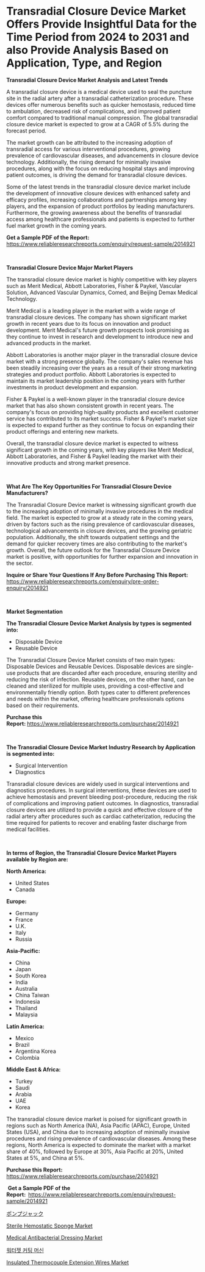 <p><h1>Transradial Closure Device Market Offers Provide Insightful Data for the Time Period from 2024 to 2031 and also Provide Analysis Based on Application, Type, and Region</h1></p><p><strong>Transradial Closure Device Market Analysis and Latest Trends</strong></p>
<p><p>A transradial closure device is a medical device used to seal the puncture site in the radial artery after a transradial catheterization procedure. These devices offer numerous benefits such as quicker hemostasis, reduced time to ambulation, decreased risk of complications, and improved patient comfort compared to traditional manual compression. The global transradial closure device market is expected to grow at a CAGR of 5.5% during the forecast period.</p><p>The market growth can be attributed to the increasing adoption of transradial access for various interventional procedures, growing prevalence of cardiovascular diseases, and advancements in closure device technology. Additionally, the rising demand for minimally invasive procedures, along with the focus on reducing hospital stays and improving patient outcomes, is driving the demand for transradial closure devices.</p><p>Some of the latest trends in the transradial closure device market include the development of innovative closure devices with enhanced safety and efficacy profiles, increasing collaborations and partnerships among key players, and the expansion of product portfolios by leading manufacturers. Furthermore, the growing awareness about the benefits of transradial access among healthcare professionals and patients is expected to further fuel market growth in the coming years.</p></p>
<p><strong>Get a Sample PDF of the Report:&nbsp;</strong> <a href="https://www.reliableresearchreports.com/enquiry/request-sample/2014921">https://www.reliableresearchreports.com/enquiry/request-sample/2014921</a></p>
<p>&nbsp;</p>
<p><strong>Transradial Closure Device Major Market Players</strong></p>
<p><p>The transradial closure device market is highly competitive with key players such as Merit Medical, Abbott Laboratories, Fisher & Paykel, Vascular Solution, Advanced Vascular Dynamics, Comed, and Beijing Demax Medical Technology. </p><p>Merit Medical is a leading player in the market with a wide range of transradial closure devices. The company has shown significant market growth in recent years due to its focus on innovation and product development. Merit Medical's future growth prospects look promising as they continue to invest in research and development to introduce new and advanced products in the market.</p><p>Abbott Laboratories is another major player in the transradial closure device market with a strong presence globally. The company's sales revenue has been steadily increasing over the years as a result of their strong marketing strategies and product portfolio. Abbott Laboratories is expected to maintain its market leadership position in the coming years with further investments in product development and expansion.</p><p>Fisher & Paykel is a well-known player in the transradial closure device market that has also shown consistent growth in recent years. The company's focus on providing high-quality products and excellent customer service has contributed to its market success. Fisher & Paykel's market size is expected to expand further as they continue to focus on expanding their product offerings and entering new markets.</p><p>Overall, the transradial closure device market is expected to witness significant growth in the coming years, with key players like Merit Medical, Abbott Laboratories, and Fisher & Paykel leading the market with their innovative products and strong market presence.</p></p>
<p>&nbsp;</p>
<p><strong>What Are The Key Opportunities For Transradial Closure Device Manufacturers?</strong></p>
<p><p>The Transradial Closure Device market is witnessing significant growth due to the increasing adoption of minimally invasive procedures in the medical field. The market is expected to grow at a steady rate in the coming years, driven by factors such as the rising prevalence of cardiovascular diseases, technological advancements in closure devices, and the growing geriatric population. Additionally, the shift towards outpatient settings and the demand for quicker recovery times are also contributing to the market's growth. Overall, the future outlook for the Transradial Closure Device market is positive, with opportunities for further expansion and innovation in the sector.</p></p>
<p><strong>Inquire or Share Your Questions If Any Before Purchasing This Report:</strong> <a href="https://www.reliableresearchreports.com/enquiry/pre-order-enquiry/2014921">https://www.reliableresearchreports.com/enquiry/pre-order-enquiry/2014921</a></p>
<p>&nbsp;</p>
<p><strong>Market Segmentation</strong></p>
<p><strong>The Transradial Closure Device Market Analysis by types is segmented into:</strong></p>
<p><ul><li>Disposable Device</li><li>Reusable Device</li></ul></p>
<p><p>The Transradial Closure Device Market consists of two main types: Disposable Devices and Reusable Devices. Disposable devices are single-use products that are discarded after each procedure, ensuring sterility and reducing the risk of infection. Reusable devices, on the other hand, can be cleaned and sterilized for multiple uses, providing a cost-effective and environmentally friendly option. Both types cater to different preferences and needs within the market, offering healthcare professionals options based on their requirements.</p></p>
<p><strong>Purchase this Report:&nbsp;</strong><a href="https://www.reliableresearchreports.com/purchase/2014921">https://www.reliableresearchreports.com/purchase/2014921</a></p>
<p>&nbsp;</p>
<p><strong>The Transradial Closure Device Market Industry Research by Application is segmented into:</strong></p>
<p><ul><li>Surgical Intervention</li><li>Diagnostics</li></ul></p>
<p><p>Transradial closure devices are widely used in surgical interventions and diagnostics procedures. In surgical interventions, these devices are used to achieve hemostasis and prevent bleeding post-procedure, reducing the risk of complications and improving patient outcomes. In diagnostics, transradial closure devices are utilized to provide a quick and effective closure of the radial artery after procedures such as cardiac catheterization, reducing the time required for patients to recover and enabling faster discharge from medical facilities.</p></p>
<p>&nbsp;</p>
<p><strong>In terms of Region, the Transradial Closure Device Market Players available by Region are:</strong></p>
<p>
    <p> <strong> North America: </strong>
        <ul>
            <li>United States</li>
            <li>Canada</li>
        </ul>
        </p> 
    <p> <strong> Europe: </strong>
        <ul>
            <li>Germany</li>
            <li>France</li>
            <li>U.K.</li>
            <li>Italy</li>
            <li>Russia</li>
        </ul>
        </p> 
    <p> <strong> Asia-Pacific: </strong>
        <ul>
            <li>China</li>
            <li>Japan</li>
            <li>South Korea</li>
            <li>India</li>
            <li>Australia</li>
            <li>China Taiwan</li>
            <li>Indonesia</li>
            <li>Thailand</li>
            <li>Malaysia</li>
        </ul>
        </p> 
    <p> <strong> Latin America: </strong>
        <ul>
            <li>Mexico</li>
            <li>Brazil</li>
            <li>Argentina Korea</li>
            <li>Colombia</li>
        </ul>
        </p> 
    <p> <strong> Middle East & Africa: </strong>
        <ul>
            <li>Turkey</li>
            <li>Saudi</li>
            <li>Arabia</li>
            <li>UAE</li>
            <li>Korea</li>
        </ul>
    </p>
    </p>
<p><p>The transradial closure device market is poised for significant growth in regions such as North America (NA), Asia Pacific (APAC), Europe, United States (USA), and China due to increasing adoption of minimally invasive procedures and rising prevalence of cardiovascular diseases. Among these regions, North America is expected to dominate the market with a market share of 40%, followed by Europe at 30%, Asia Pacific at 20%, United States at 5%, and China at 5%.</p></p>
<p><strong>Purchase this Report: </strong><a href="https://www.reliableresearchreports.com/purchase/2014921">https://www.reliableresearchreports.com/purchase/2014921</a></p>
<p>&nbsp;<strong>Get a Sample PDF of the Report:&nbsp;&nbsp;</strong><a href="https://www.reliableresearchreports.com/enquiry/request-sample/2014921">https://www.reliableresearchreports.com/enquiry/request-sample/2014921</a></p>
<p><strong></strong></p>
<p><p><a href="https://medium.com/@luispacocha/%E3%83%9D%E3%83%B3%E3%83%97%E3%82%B8%E3%83%A3%E3%83%83%E3%82%AF%E5%B8%82%E5%A0%B4%E3%81%AF-%E5%B8%82%E5%A0%B4%E3%82%B7%E3%82%A7%E3%82%A2-%E3%82%B5%E3%82%A4%E3%82%BA-%E3%81%8A%E3%82%88%E3%81%B32031%E5%B9%B4%E3%81%BE%E3%81%A7%E3%81%AE%E4%BA%88%E6%B8%AC%E3%81%AB%E7%84%A6%E7%82%B9%E3%82%92%E5%BD%93%E3%81%A6%E3%81%A6%E3%81%84%E3%81%BE%E3%81%99-aafe858c764f">ポンプジャック</a></p><p><a href="https://github.com/lubmix/Market-Research-Report-List-1/blob/main/sterile-hemostatic-sponge-market.md">Sterile Hemostatic Sponge Market</a></p><p><a href="https://github.com/joannagoyvaerts/Market-Research-Report-List-1/blob/main/medical-antibacterial-dressing-market.md">Medical Antibacterial Dressing Market</a></p><p><a href="https://medium.com/@sinjinluong3e0awx2m195k76/%EC%9B%8C%ED%84%B0%EC%A0%AF-%EC%BB%A4%ED%8C%85-%EA%B8%B0%EA%B3%84-%EC%8B%9C%EC%9E%A5-%EC%84%B1%EA%B3%B5%EC%A0%81%EC%9D%B8-%EB%B9%84%EC%A6%88%EB%8B%88%EC%8A%A4-%EC%A0%84%EB%9E%B5%EC%9D%98-%EC%97%B4%EC%87%A0-2031%EB%85%84%EA%B9%8C%EC%A7%80-%EC%98%88%EC%B8%A1-093282340529">워터젯 커팅 머신</a></p><p><a href="https://unruly-ladybug-44b.notion.site/Insulated-Thermocouple-Extension-Wires-Market-Size-Reflecting-a-Forecast-Till-2031-Market-By-Type--c6c55db3705647389794991dccb3b491">Insulated Thermocouple Extension Wires Market</a></p></p>